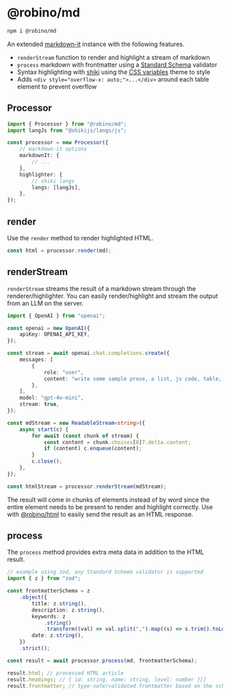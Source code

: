 # @robino/md

```bash
npm i @robino/md
```

An extended [markdown-it](https://github.com/markdown-it/markdown-it) instance with the following features.

- `renderStream` function to render and highlight a stream of markdown
- `process` markdown with frontmatter using a [Standard Schema](https://standardschema.dev/#what-schema-libraries-implement-the-spec) validator
- Syntax highlighting with [shiki](https://shiki.style/) using the [CSS variables](https://shiki.style/guide/theme-colors#css-variables-theme) theme to style
- Adds `<div style="overflow-x: auto;">...</div>` around each table element to prevent overflow

## Processor

```ts
import { Processor } from "@robino/md";
import langJs from "@shikijs/langs/js";

const processor = new Processor({
	// markdown-it options
	markdownIt: {
		// ...
	},
	highlighter: {
		// shiki langs
		langs: [langJs],
	},
});
```

## render

Use the `render` method to render highlighted HTML.

```ts
const html = processor.render(md);
```

## renderStream

`renderStream` streams the result of a markdown stream through the renderer/highlighter. You can easily render/highlight and stream the output from an LLM on the server.

```ts
import { OpenAI } from "openai";

const openai = new OpenAI({
	apiKey: OPENAI_API_KEY,
});

const stream = await openai.chat.completions.create({
	messages: [
		{
			role: "user",
			content: "write some sample prose, a list, js code, table, etc.",
		},
	],
	model: "gpt-4o-mini",
	stream: true,
});

const mdStream = new ReadableStream<string>({
	async start(c) {
		for await (const chunk of stream) {
			const content = chunk.choices[0]?.delta.content;
			if (content) c.enqueue(content);
		}
		c.close();
	},
});

const htmlStream = processor.renderStream(mdStream);
```

The result will come in chunks of elements instead of by word since the entire element needs to be present to render and highlight correctly. Use with [@robino/html](https://github.com/rossrobino/robino/tree/main/packages/html) to easily send the result as an HTML response.

## process

The `process` method provides extra meta data in addition to the HTML result.

```ts
// example using zod, any Standard Schema validator is supported
import { z } from "zod";

const frontmatterSchema = z
	.object({
		title: z.string(),
		description: z.string(),
		keywords: z
			.string()
			.transform((val) => val.split(",").map((s) => s.trim().toLowerCase())),
		date: z.string(),
	})
	.strict();

const result = await processor.process(md, frontmatterSchema);

result.html; // processed HTML article
result.headings; // { id: string, name: string, level: number }[]
result.frontmatter; // type-safe/validated frontmatter based on the schema
```
